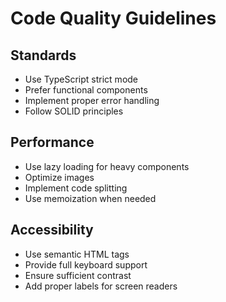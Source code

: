# Code Quality Guidelines

## Standards

- Use TypeScript strict mode
- Prefer functional components
- Implement proper error handling
- Follow SOLID principles

## Performance

- Use lazy loading for heavy components
- Optimize images
- Implement code splitting
- Use memoization when needed

## Accessibility

- Use semantic HTML tags
- Provide full keyboard support
- Ensure sufficient contrast
- Add proper labels for screen readers
